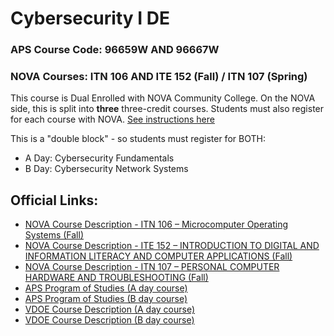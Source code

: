 # Cybersecurity I DE

### APS Course Code: 96659W AND 96667W
### NOVA Courses: ITN 106 AND ITE 152 (Fall) / ITN 107 (Spring)

This course is Dual Enrolled with NOVA Community College. On the NOVA side, this is split into **three** three-credit courses. Students must also register for each course with NOVA. [See instructions here](https://www.nvcc.edu/admissions/dual-enrollment/procedures/contract.html)  

This is a "double block" - so students must register for BOTH: 
- A Day: Cybersecurity Fundamentals
- B Day: Cybersecurity Network Systems

## Official Links:
- [NOVA Course Description - ITN 106 – Microcomputer Operating Systems (Fall)](https://www.nvcc.edu/dist/files/sites/academics/summaries/ITN106.pdf)
- [NOVA Course Description - ITE 152 – INTRODUCTION TO DIGITAL AND INFORMATION LITERACY AND COMPUTER APPLICATIONS (Fall)](https://www.nvcc.edu/dist/files/sites/academics/summaries/ITE152.pdf)
- [NOVA Course Description - ITN 107 – PERSONAL COMPUTER HARDWARE AND TROUBLESHOOTING (Fall)](https://www.nvcc.edu/dist/files/sites/academics/summaries/ITN107.pdf)
- [APS Program of Studies (A day course)](https://catalog.apsva.us/career-technical-courses/cybersecurity-i-cybersecurity-fundamentals)
- [APS Program of Studies (B day course)](https://catalog.apsva.us/career-technical-courses/cybersecurity-network-systems)
- [VDOE Course Description (A day course)](https://www.cteresource.org/career-clusters/information-technology/cybersecurity-fundamentals/)
- [VDOE Course Description (B day course)](https://www.cteresource.org/career-clusters/information-technology/cybersecurity-network-systems/)
